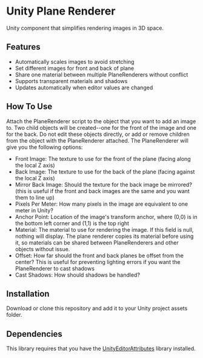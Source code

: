 # Unity Plane Renderer
Unity component that simplifies rendering images in 3D space.

## Features
 - Automatically scales images to avoid stretching
 - Set different images for front and back of plane
 - Share one material between multiple PlaneRenderers without conflict
 - Supports transparent materials and shadows
 - Updates automatically when editor values are changed

## How To Use
Attach the PlaneRenderer script to the object that you want to add an image to. Two child objects will be created--one for the front of the image and one for the back. Do not edit these objects directly, or add or remove children from the object with the PlaneRenderer attached. The PlaneRenderer will give you the following options:
 - Front Image: The texture to use for the front of the plane (facing along the local Z axis)
 - Back Image: The texture to use for the back of the plane (facing against the local Z axis)
 - Mirror Back Image: Should the texture for the back image be mirrored? (this is useful if the front and back images are the same and you want them to line up)
  - Pixels Per Meter: How many pixels in the image are equivalent to one meter in Unity?
  - Anchor Point: Location of the image's transform anchor, where (0,0) is in the bottom left corner and (1,1) is the top right
  - Material: The material to use for rendering the image. If this field is null, nothing will display. The plane renderer copies its material before using it, so materials can be shared between PlaneRenderers and other objects without issue.
  - Offset: How far should the front and back planes be offset from the center? This is useful for preventing lighting errors if you want the PlaneRenderer to cast shadows
  - Cast Shadows: How should shadows be handled?
  
## Installation
Download or clone this repository and add it to your Unity project assets folder.

## Dependencies
This library requires that you have the [UnityEditorAttributes](https://github.com/ollyisonit/UnityEditorAttributes) library installed.
